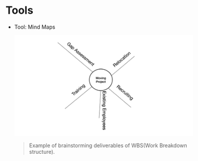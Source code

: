 # Tools

- Tool: Mind Maps

    ![mind-map](./mind-map.png)

    > Example of brainstorming deliverables of WBS(Work Breakdown structure).
